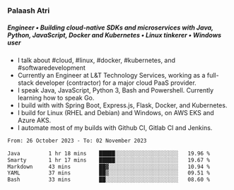 ### Palaash Atri

##### Engineer • Building cloud-native SDKs and microservices with Java, Python, JavaScript, Docker and Kubernetes • Linux tinkerer • Windows user

- I talk about #cloud, #linux, #docker, #kubernetes, and #softwaredevelopment
- Currently an Engineer at L&T Technology Services, working as a full-stack developer (contractor) for a major cloud PaaS provider.
- I speak Java, JavaScript, Python 3, Bash and Powershell. Currently learning how to speak Go.
- I build with with Spring Boot, Express.js, Flask, Docker, and Kubernetes.
- I build for Linux (RHEL and Debian) and Windows, on AWS EKS and Azure AKS.
- I automate most of my builds with Github CI, Gitlab CI and Jenkins.

<!--
**palaashatri/palaashatri** is a ✨ _special_ ✨ repository because its `README.md` (this file) appears on your GitHub profile.

Here are some ideas to get you started:

- 🔭 I’m currently working on ...
- 🌱 I’m currently learning ...
- 👯 I’m looking to collaborate on ...
- 🤔 I’m looking for help with ...
- 💬 Ask me about ...
- 📫 How to reach me: ...
- 😄 Pronouns: ...
- ⚡ Fun fact: ...
-->

<!--START_SECTION:waka-->

```txt
From: 26 October 2023 - To: 02 November 2023

Java         1 hr 18 mins    █████░░░░░░░░░░░░░░░░░░░░   19.96 %
Smarty       1 hr 17 mins    █████░░░░░░░░░░░░░░░░░░░░   19.67 %
Markdown     43 mins         ██▓░░░░░░░░░░░░░░░░░░░░░░   10.94 %
YAML         37 mins         ██▒░░░░░░░░░░░░░░░░░░░░░░   09.51 %
Bash         33 mins         ██░░░░░░░░░░░░░░░░░░░░░░░   08.60 %
```

<!--END_SECTION:waka-->
